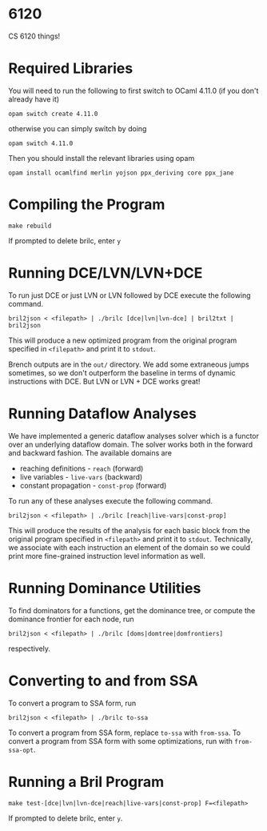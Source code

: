 # 6120
CS 6120 things!

# Required Libraries

You will need to run the following to first switch to OCaml 4.11.0 (if you don't already have it)

```
opam switch create 4.11.0
```

otherwise you can simply switch by doing

```
opam switch 4.11.0
```

Then you should install the relevant libraries using opam

```
opam install ocamlfind merlin yojson ppx_deriving core ppx_jane
```

# Compiling the Program

```
make rebuild
```
If prompted to delete brilc, enter `y`

# Running DCE/LVN/LVN+DCE

To run just DCE or just LVN or LVN followed by DCE execute the following command.

```
bril2json < <filepath> | ./brilc [dce|lvn|lvn-dce] | bril2txt | bril2json
```

This will produce a new optimized program from the original program specified in `<filepath>` and print it to `stdout`.

Brench outputs are in the `out/` directory. We add some extraneous jumps sometimes, so we don't outperform the baseline in terms of dynamic instructions with DCE. But LVN or LVN + DCE works great! 

# Running Dataflow Analyses

We have implemented a generic dataflow analyses solver which is a functor over an underlying dataflow domain. The solver works both in the forward and backward fashion. The available domains are

* reaching definitions - `reach` (forward)
* live variables - `live-vars` (backward)
* constant propagation - `const-prop` (forward)

To run any of these analyses execute the following command.

```
bril2json < <filepath> | ./brilc [reach|live-vars|const-prop]
```

This will produce the results of the analysis for each basic block from the original program specified in `<filepath>` and print it to `stdout`. Technically, we associate with each instruction an element of the domain so we could print more fine-grained instruction level information as well.

# Running Dominance Utilities 

To find dominators for a functions, get the dominance tree, or compute the dominance frontier for each node, run 
```
bril2json < <filepath> | ./brilc [doms|domtree|domfrontiers]
```
respectively.

# Converting to and from SSA

To convert a program to SSA form, run

```
bril2json < <filepath> | ./brilc to-ssa
```

To convert a program from SSA form, replace `to-ssa` with `from-ssa`. To convert a program from SSA form with some optimizations, run with `from-ssa-opt`.

# Running a Bril Program

```
make test-[dce|lvn|lvn-dce|reach|live-vars|const-prop] F=<filepath>
```
If prompted to delete brilc, enter `y`.